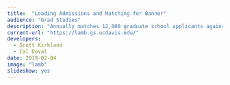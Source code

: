 ```yaml
---
title:  "Loading Admissions and Matching for Banner"
audience: "Grad Studies"
description: "Annually matches 12,000 graduate school applicants against prior students and synchronize all applicant information to Banner."
current-url: "https://lamb.gs.ucdavis.edu/"
developers:
  - Scott Kirkland
  - Cal Doval
date: 2019-02-04
image: "lamb"
slideshow: yes
---
```

